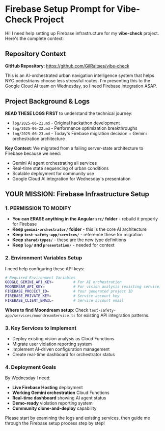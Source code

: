 # Firebase Setup Prompt for Vibe-Check Project

Hi! I need help setting up Firebase infrastructure for my **vibe-check** project. Here's the complete context:

## Repository Context
**GitHub Repository**: https://github.com/GilRaitses/vibe-check

This is an AI-orchestrated urban navigation intelligence system that helps NYC pedestrians choose less stressful routes. I'm presenting this to the Google Cloud AI team on Wednesday, so I need Firebase integration ASAP.

## Project Background & Logs
**READ THESE LOGS FIRST** to understand the technical journey:
- `log/2025-06-21.md` - Original hackathon development
- `log/2025-06-22.md` - Performance optimization breakthroughs  
- `log/2025-06-23.md` - Today's Firebase migration decision + Gemini orchestration architecture

**Key Context**: We migrated from a failing server-state architecture to Firebase because we need:
- Gemini AI agent orchestrating all services
- Real-time state sequencing of urban conditions
- Scalable deployment for community use
- Google Cloud AI integration for Wednesday's presentation

## YOUR MISSION: Firebase Infrastructure Setup

### 1. **PERMISSION TO MODIFY**
- **You can ERASE anything in the Angular `src/` folder** - rebuild it properly for Firebase
- **Keep `gemini-orchestrator/` folder** - this is the core AI architecture
- **Keep `test-safety-app/services/`** - reference these for migration
- **Keep `shared/types/`** - these are the new type definitions
- **Keep `log/` and `presentation/`** - needed for context

### 2. **Environment Variables Setup**
I need help configuring these API keys:

```bash
# Required Environment Variables
GOOGLE_GEMINI_API_KEY=         # For AI orchestration
MOONDREAM_API_KEY=             # For vision analysis (existing service)
FIREBASE_PROJECT_ID=           # Your generated project ID
FIREBASE_PRIVATE_KEY=          # Service account key
FIREBASE_CLIENT_EMAIL=         # Service account email
```

**Where to find Moondream setup**: Check `test-safety-app/services/moondreamService.ts` for existing API integration patterns.

### 3. **Key Services to Implement**
- Deploy existing vision analysis as Cloud Functions
- Migrate user violation reporting system
- Implement AI-driven configuration management
- Create real-time dashboard for orchestrator status

### 4. **Deployment Goals**
By Wednesday I need:
- **Live Firebase Hosting** deployment
- **Working Gemini orchestration** Cloud Functions
- **Real-time dashboard** showing AI agent status
- **Demo-ready** violation reporting system
- **Community clone-and-deploy** capability

Please start by examining the logs and existing services, then guide me through the Firebase setup process step by step!

